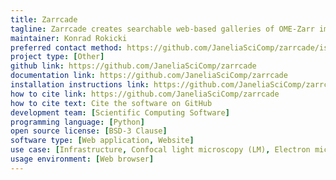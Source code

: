 ```yaml
---
title: Zarrcade
tagline: Zarrcade creates searchable web-based galleries of OME-Zarr images.
maintainer: Konrad Rokicki
preferred contact method: https://github.com/JaneliaSciComp/zarrcade/issues
project type: [Other]
github link: https://github.com/JaneliaSciComp/zarrcade
documentation link: https://github.com/JaneliaSciComp/zarrcade
installation instructions link: https://github.com/JaneliaSciComp/zarrcade?tab=readme-ov-file#getting-started
how to cite link: https://github.com/JaneliaSciComp/zarrcade
how to cite text: Cite the software on GitHub
development team: [Scientific Computing Software]
programming language: [Python]
open source license: [BSD-3 Clause]
software type: [Web application, Website]
use case: [Infrastructure, Confocal light microscopy (LM), Electron microscopy (EM)]
usage environment: [Web browser]
---
```

